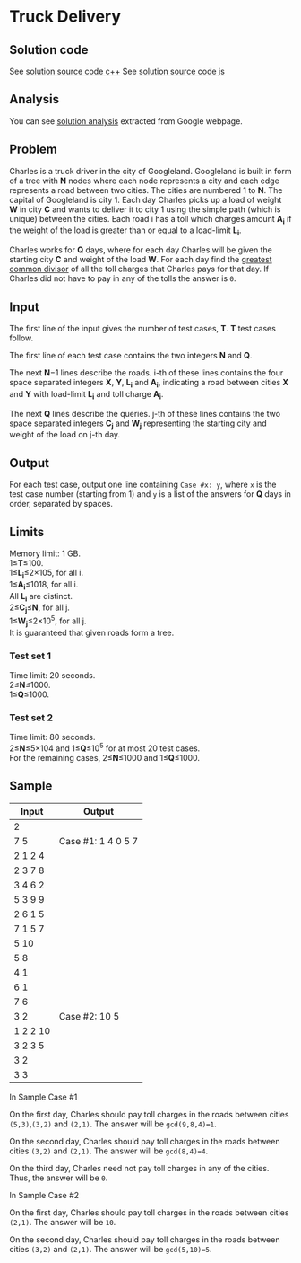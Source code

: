 # Truck Delivery

## Solution code

See [solution source code c++](/Round%20B/Truck%20Delivery/solution.cpp)
See [solution source code js](/Round%20B/Truck%20Delivery/solution.js)

## Analysis

You can see [solution analysis](/Round%20B/Truck%20Delivery/analysis.md) extracted from Google webpage.

## Problem

Charles is a truck driver in the city of Googleland. Googleland is built in form of a tree with **N** nodes where each node represents a city and each edge represents a road between two cities. The cities are numbered 1 to **N**. The capital of Googleland is city 1. Each day Charles picks up a load of weight **W** in city **C** and wants to deliver it to city 1 using the simple path (which is unique) between the cities. Each road i has a toll which charges amount **A<sub>i</sub>** if the weight of the load is greater than or equal to a load-limit **L<sub>i</sub>**.

Charles works for **Q** days, where for each day Charles will be given the starting city **C** and weight of the load **W**. For each day find the [greatest common divisor](https://en.wikipedia.org/wiki/Greatest_common_divisor) of all the toll charges that Charles pays for that day. If Charles did not have to pay in any of the tolls the answer is `0`.

## Input

The first line of the input gives the number of test cases, **T**. **T** test cases follow.

The first line of each test case contains the two integers **N** and **Q**.

The next **N**−1 lines describe the roads. i-th of these lines contains the four space separated integers **X**, **Y**, **L<sub>i</sub>** and **A<sub>i</sub>**, indicating a road between cities **X** and **Y** with load-limit **L<sub>i</sub>** and toll charge **A<sub>i</sub>**.

The next **Q** lines describe the queries. j-th of these lines contains the two space separated integers **C<sub>j</sub>** and **W<sub>j</sub>** representing the starting city and weight of the load on j-th day.

## Output

For each test case, output one line containing `Case #x: y`, where `x` is the test case number (starting from 1) and `y` is a list of the answers for **Q** days in order, separated by spaces.

## Limits

Memory limit: 1 GB.<br>
1≤**T**≤100.<br>
1≤**L<sub>i</sub>**≤2×105, for all i.<br>
1≤**A<sub>i</sub>**≤1018, for all i.<br>
All **L<sub>i</sub>** are distinct.<br>
2≤**C<sub>j</sub>**≤**N**, for all j.<br>
1≤**W<sub>j</sub>**≤2×10<sup>5</sup>, for all j.<br>
It is guaranteed that given roads form a tree.

### Test set 1

Time limit: 20 seconds.<br>
2≤**N**≤1000.<br>
1≤**Q**≤1000.

### Test set 2

Time limit: 80 seconds.<br>
2≤**N**≤5×104 and 1≤**Q**≤10<sup>5</sup> for at most 20 test cases.<br>
For the remaining cases, 2≤**N**≤1000 and 1≤**Q**≤1000.

## Sample

| Input    | Output             |
| -------- | ------------------ |
| 2        |                    |
| 7 5      | Case #1: 1 4 0 5 7 |
| 2 1 2 4  |                    |
| 2 3 7 8  |                    |
| 3 4 6 2  |                    |
| 5 3 9 9  |                    |
| 2 6 1 5  |                    |
| 7 1 5 7  |                    |
| 5 10     |                    |
| 5 8      |                    |
| 4 1      |                    |
| 6 1      |                    |
| 7 6      |                    |
| 3 2      | Case #2: 10 5      |
| 1 2 2 10 |                    |
| 3 2 3 5  |                    |
| 3 2      |                    |
| 3 3      |                    |

In Sample Case #1

On the first day, Charles should pay toll charges in the roads between cities `(5,3)`,`(3,2)` and `(2,1)`. The answer will be `gcd(9,8,4)=1`.

On the second day, Charles should pay toll charges in the roads between cities `(3,2)` and `(2,1)`. The answer will be `gcd(8,4)=4`.

On the third day, Charles need not pay toll charges in any of the cities. Thus, the answer will be `0`.

In Sample Case #2

On the first day, Charles should pay toll charges in the roads between cities `(2,1)`. The answer will be `10`.

On the second day, Charles should pay toll charges in the roads between cities `(3,2)` and `(2,1)`. The answer will be `gcd(5,10)=5`.
